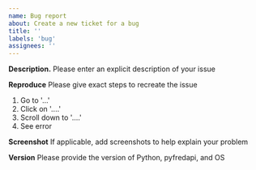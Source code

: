 ```yaml
---
name: Bug report
about: Create a new ticket for a bug
title: ''
labels: 'bug'
assignees: ''
---
```


**Description.**
Please enter an explicit description of your issue

**Reproduce**
Please give exact steps to recreate the issue

1. Go to '...'
2. Click on '....'
3. Scroll down to '....'
4. See error

**Screenshot**
If applicable, add screenshots to help explain your problem

**Version**
Please provide the version of Python, pyfredapi, and OS
